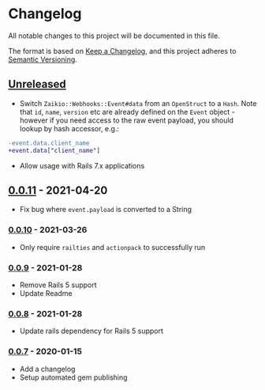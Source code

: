 # Changelog

All notable changes to this project will be documented in this file.

The format is based on [Keep a Changelog](https://keepachangelog.com/en/1.0.0/),
and this project adheres to [Semantic Versioning](https://semver.org/spec/v2.0.0.html).

## [Unreleased]

* Switch `Zaikio::Webhooks::Event#data` from an `OpenStruct` to a `Hash`. Note that `id`,
  `name`, `version` etc are already defined on the `Event` object - however if you need
  access to the raw event payload, you should lookup by hash accessor, e.g.:

```diff
-event.data.client_name
+event.data["client_name"]
```

* Allow usage with Rails 7.x applications

## [0.0.11] - 2021-04-20

* Fix bug where `event.payload` is converted to a String

### [0.0.10] - 2021-03-26

* Only require `railties` and `actionpack` to successfully run

### [0.0.9] - 2021-01-28
* Remove Rails 5 support
* Update Readme
### [0.0.8] - 2021-01-28
* Update rails dependency for Rails 5 support

### [0.0.7] - 2020-01-15
* Add a changelog
* Setup automated gem publishing

[Unreleased]: https://github.com/zaikio/zaikio-webhooks/compare/v0.0.11...HEAD
[0.0.11]: https://github.com/zaikio/zaikio-webhooks/compare/v0.0.10...v0.0.11
[0.0.10]: https://github.com/zaikio/zaikio-webhooks/compare/v0.0.9...v0.0.10
[0.0.9]: https://github.com/zaikio/zaikio-webhooks/compare/v0.0.8...v0.0.9
[0.0.8]: https://github.com/zaikio/zaikio-webhooks/compare/v0.0.7...v0.0.8
[0.0.7]: https://github.com/zaikio/zaikio-webhooks/compare/55b26b3ea3982f13814d5b96e8650001f43fdc07...v0.0.7
